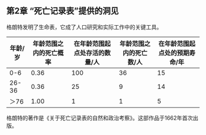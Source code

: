 ## 第2章 “死亡记录表”提供的洞见

格朗特发明了生命表，它成了人口研究和实际工作中的关键工具。

|年龄/岁|年龄范围之内的死亡概率|在年龄范围起点处存活的数量/人|年龄范围之内的死亡数/人|在年龄范围起点处的预期寿命/年|
|-|-|-|-|-|
|0-6|0.36|100|36|15|
|26-36|0.36|25|9|14|
|＞76|1.00|1|1|5|

格朗特的著作是《关于死亡记录表的自然和政治考察》。这部作品于1662年首次出版。